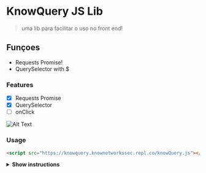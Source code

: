 # KnowQuery JS Lib

> uma lib para facilitar o uso no front end!

## **Funçoes**
* Requests Promise!
* QuerySelector with $


### Features

- [x] Requests Promise
- [x] QuerySelector
- [ ] onClick

![Alt Text](https://i.imgur.com/OG7q05G.gif)

### Usage

```html
<script src="https://knowquery.knownetworkssec.repl.co/knowQuery.js"></script>
```

<details><summary><b>Show instructions</b></summary>

* Examples

```js
  (async() => {
      const response = await $.get({
          url: 'https://www.proxyscan.io/api/proxy?port=80&level=elite',
          method: "GET",
          headers: {
              'Content-Type': 'application/json'
          }
      });
      $('body').innerHTML = `<p>${response[0].Ip}:${response[0].Port}</p>`;
  })();
```
  
</details>
